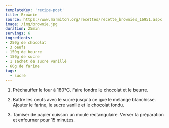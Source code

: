 ```yaml
---
templateKey: 'recipe-post'
title: Brownie
source: https://www.marmiton.org/recettes/recette_brownies_16951.aspx
image: /img/brownie.jpg
duration: 25min
servings: 6
ingredients:
- 250g de chocolat
- 3 oeufs
- 150g de beurre
- 150g de sucre
- 1 sachet de sucre vanillé
- 60g de farine
tags:
  - sucré
---
```

1. Préchauffer le four à 180°C. Faire fondre le chocolat et le beurre.

2. Battre les oeufs avec le sucre jusqu'à ce que le mélange blanchisse. Ajouter le farine, le sucre vanillé et le chocolat fondu.

3. Tamiser de papier cuisson un moule rectangulaire. Verser la préparation et enfourner pour 15 minutes.

